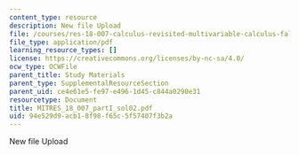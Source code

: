 ```yaml
---
content_type: resource
description: New file Upload
file: /courses/res-18-007-calculus-revisited-multivariable-calculus-fall-2011/94e529d9acb18f98f65c5f57407f3b2a_MITRES_18_007_partI_sol02.pdf
file_type: application/pdf
learning_resource_types: []
license: https://creativecommons.org/licenses/by-nc-sa/4.0/
ocw_type: OCWFile
parent_title: Study Materials
parent_type: SupplementalResourceSection
parent_uid: ce4e61e5-fe97-e496-1d45-c844a0290e31
resourcetype: Document
title: MITRES_18_007_partI_sol02.pdf
uid: 94e529d9-acb1-8f98-f65c-5f57407f3b2a
---
```

New file Upload